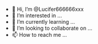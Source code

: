 - 👋 Hi, I’m @Lucifer666666xxx
- 👀 I’m interested in ...
- 🌱 I’m currently learning ...
- 💞️ I’m looking to collaborate on ...
- 📫 How to reach me ...

<!---
Lucifer666666xxx/Lucifer666666xxx is a ✨ special ✨ repository because its `README.md` (this file) appears on your GitHub profile.
You can click the Preview link to take a look at your changes.
--->
